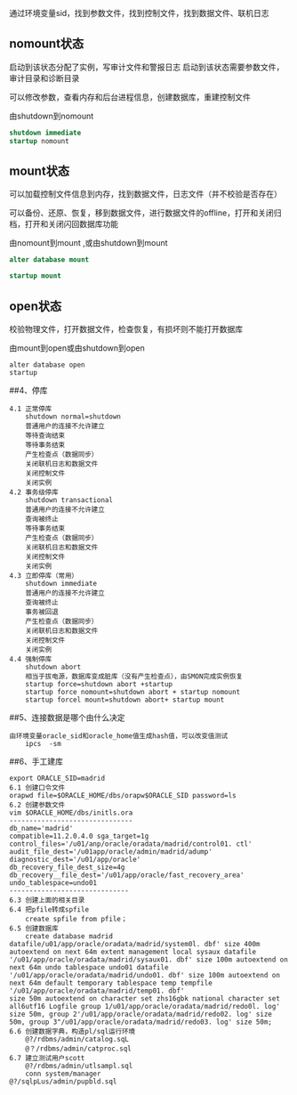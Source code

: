 通过环境变量sid，找到参数文件，找到控制文件，找到数据文件、联机日志
## nomount状态

启动到该状态分配了实例，写审计文件和警报日志
启动到该状态需要参数文件，审计目录和诊断目录

可以修改参数，查看内存和后台进程信息，创建数据库，重建控制文件

由shutdown到nomount

```sql
shutdown immediate
startup nomount

```

## mount状态

可以加载控制文件信息到内存，找到数据文件，日志文件（并不校验是否存在）

可以备份、还原、恢复，移到数据文件，进行数据文件的offline，打开和关闭归档，打开和关闭闪回数据库功能

由nomount到mount ,或由shutdown到mount
```sql
alter database mount

startup mount

```

## open状态
校验物理文件，打开数据文件，检查恢复，有损坏则不能打开数据库

由mount到open或由shutdown到open
```
alter database open
startup
```

##4、停库

```
4.1 正常停库
	shutdown normal=shutdown
	普通用户的连接不允许建立
    等待查询结束
    等待事务结束
    产生检查点（数据同步）
    关闭联机日志和数据文件
    关闭控制文件
    关闭实例
4.2 事务级停库
	shutdown transactional
	普通用户的连接不允许建立
    查询被终止
    等待事务结束
    产生检查点（数据同步）
    关闭联机日志和数据文件
    关闭控制文件
    关闭实例
4.3 立即停库（常用）
	shutdown immediate
	普通用户的连接不允许建立
    查询被终止
    事务被回退
    产生检查点（数据同步）
    关闭联机日志和数据文件
    关闭控制文件
    关闭实例
4.4 强制停库
	shutdown abort
	相当于拔电源，数据库变成脏库（没有产生检查点），由SMON完成实例恢复
	startup force=shutdown abort +startup
    startup force nomount=shutdown abort + startup nomount
    startup forcel mount=shutdown abort+ startup mount
```

##5、连接数据是哪个由什么决定

```
由环境变量oracle_sid和oracle_home值生成hash值，可以改变值测试
	ipcs  -sm
```

##6、手工建库

```
export ORACLE_SID=madrid
6.1 创建口令文件
orapwd file=$ORACLE_HOME/dbs/orapw$ORACLE_SID password=ls
6.2 创建参数文件
vim $ORACLE_HOME/dbs/initls.ora
-------------------------------
db_name='madrid'
compatible=11.2.0.4.0 sga_target=1g control_files='/u01/anp/oracle/oradata/madrid/control01. ctl'
audit_file_dest='/u01app/oracle/admin/madrid/adump'
diagnostic_dest='/u01/app/oracle'
db_recovery_file_dest_size=4g db_recovery__file_dest='/u01/app/oracle/fast_recovery_area'
undo_tablespace=undo01
------------------------------
6.3 创建上面的相关目录
6.4 把pfile转成spfile
	create spfile from pfile；
6.5 创建数据库
	create database madrid datafile/u01/app/oracle/oradata/madrid/system0l. dbf' size 400m autoextend on next 64m extent management local sysaux datafile '/u01/app/oracle/oradata/madrid/sysaux01. dbf' size 100m autoextend on next 64m undo tablespace undo01 datafile '/u01/app/oracle/oradata/madrid/undo01. dbf' size 100m autoextend on next 64m default temporary tablespace temp tempfile '/u01/app/oracle/oradata/madrid/temp01. dbf'
size 50m autoextend on character set zhs16gbk national character set all6utf16 Logfile group 1/u01/app/oracle/oradata/madrid/redo0l. log' size 50m, group 2'/u01/app/oracle/oradata/madrid/redo02. log' size 50m, group 3"/u01/app/oracle/oradata/madrid/redo03. log' size 50m;
6.6 创建数据字典，构造pl/sql运行环境
	@?/rdbms/admin/catalog.sqL
	@？/rdbms/admin/catproc.sql
6.7 建立测试用户scott
	@?/rdbms/admin/utlsampl.sql
    conn system/manager 					@?/sqlpLus/admin/pupbld.sql 
```


